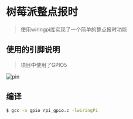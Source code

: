 # 树莓派整点报时

> 使用wiringpi库实现了一个简单的整点报时功能


## 使用的引脚说明

> 项目中使用了GPIO5


![pin](https://raw.githubusercontent.com/brucehelen/RPi-GPIO-Buzzer/master/res/rpi-pins.png)


## 编译

```bash
$ gcc -o gpio rpi_gpio.c -lwiringPi
```


